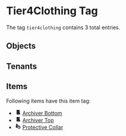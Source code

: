 # Tier4Clothing Tag

The tag `tier4clothing` contains 3 total entries.

## Objects

## Tenants

## Items

Following items have this item tag:

- <img src="https://raw.githubusercontent.com/Ceterai/Enternia/main/items/armors/alta/tier6/ceterai/legwear/icon.png" alt="Archiver Bottom icon" loading="lazy" width="auto" height="16px"/> [Archiver Bottom](https://ceterai.github.io/MyEnternia/Wiki/ArchiverBottom)
- <img src="https://raw.githubusercontent.com/Ceterai/Enternia/main/items/armors/alta/tier6/ceterai/legwear/icon.png" alt="Archiver Top icon" loading="lazy" width="auto" height="16px"/> [Archiver Top](https://ceterai.github.io/MyEnternia/Wiki/ArchiverTop)
- <img src="https://raw.githubusercontent.com/Ceterai/Enternia/main/items/armors/alta/other/protective_collar/icon.png" alt="Protective Collar icon" loading="lazy" width="auto" height="16px"/> [Protective Collar](https://ceterai.github.io/MyEnternia/Wiki/ProtectiveCollar)
